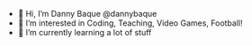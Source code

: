 - 👋 Hi, I’m Danny Baque @dannybaque
- 👀 I’m interested in Coding, Teaching, Video Games, Football!
- 🌱 I’m currently learning a lot of stuff
